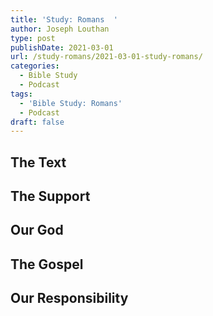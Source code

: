 ```yaml
---
title: 'Study: Romans  '
author: Joseph Louthan
type: post
publishDate: 2021-03-01
url: /study-romans/2021-03-01-study-romans/
categories:
  - Bible Study
  - Podcast
tags:
  - 'Bible Study: Romans'
  - Podcast
draft: false
---
```

## The Text

## The Support

## Our God

## The Gospel

## Our Responsibility

